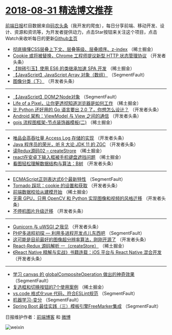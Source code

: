 # [2018-08-31 精选博文推荐](http://hao.caibaojian.com/date/2018/08/31)

[前端日报](http://caibaojian.com/c/news)栏目数据来自[码农头条](http://hao.caibaojian.com/)（我开发的爬虫），每日分享前端、移动开发、设计、资源和资讯等，为开发者提供动力，点击Star按钮来关注这个项目，点击Watch来收听每日的更新[Github主页](https://github.com/kujian/frontendDaily)
* [彻底搞懂CSS层叠上下文、层叠等级、层叠顺序、z-index](http://hao.caibaojian.com/84772.html) （稀土掘金）
* [Cookie 或将被替换，Chrome 工程师提议新型 HTTP 状态管理协议](http://hao.caibaojian.com/84809.html) （开发者头条）
* [【抛砖引玉】使用 ES6 的类继承加速 SPA 开发](http://hao.caibaojian.com/84763.html) （稀土掘金）
* [【JavaScript】JavaScript Array 对象（数组）](http://hao.caibaojian.com/84750.html) （SegmentFault）
* [图像分类（下）](http://hao.caibaojian.com/84815.html) （开发者头条）

***
* [【JavaScript】DOM之Node对象](http://hao.caibaojian.com/84754.html) （SegmentFault）
* [Life of a Pixel，让你更透彻知道浏览器是如何工作](http://hao.caibaojian.com/84768.html) （稀土掘金）
* [比 Python 还好用的 Go 语言要出 2.0 了，你想怎么设计？](http://hao.caibaojian.com/84798.html) （开发者头条）
* [Android 架构：ViewModel 与 View 之间的通信](http://hao.caibaojian.com/84810.html) （开发者头条）
* [gojs 流程图框架-节点装饰器模板(二)](http://hao.caibaojian.com/84771.html) （稀土掘金）

***
* [唯品会高吞吐量 Access Log 存储的实现](http://hao.caibaojian.com/84800.html) （开发者头条）
* [Java 程序员的荣光，听 R 大论 JDK 11 的 ZGC](http://hao.caibaojian.com/84792.html) （开发者头条）
* [读Redux源码02 &#8211; createStrore](http://hao.caibaojian.com/84759.html) （稀土掘金）
* [react在安卓下输入框被手机键盘遮挡问题](http://hao.caibaojian.com/84764.html) （稀土掘金）
* [看图轻松理解数据结构与算法：B树](http://hao.caibaojian.com/84814.html) （开发者头条）

***
* [ECMAScript正则表达式6个最新特性](http://hao.caibaojian.com/84741.html) （SegmentFault）
* [Tornado 踩坑：cookie 的设置和获取](http://hao.caibaojian.com/84804.html) （开发者头条）
* [前端数据校验从建模开始](http://hao.caibaojian.com/84757.html) （稀土掘金）
* [无需 GPU，只用 OpenCV 和 Python 实现图像和视频的风格迁移](http://hao.caibaojian.com/84805.html) （开发者头条）
* [不停机图片升级迁移](http://hao.caibaojian.com/84796.html) （开发者头条）

***
* [Gunicorn 与 uWSGI 之我见](http://hao.caibaojian.com/84807.html) （开发者头条）
* [PHP多进程初探 &#8212; 利用多进程开发点儿东西吧](http://hao.caibaojian.com/84746.html) （SegmentFault）
* [这可能是目前最好的图像超分辨率算法，刚刚开源了](http://hao.caibaojian.com/84797.html) （开发者头条）
* [React-Redux 源码解析 一（createStore）](http://hao.caibaojian.com/84760.html) （稀土掘金）
* [《React Native 精解与实战》书籍连载：iOS 平台与 React Native 混合开发](http://hao.caibaojian.com/84808.html) （开发者头条）

***
* [学习 canvas 的 globalCompositeOperation 做出的神奇效果](http://hao.caibaojian.com/84737.html) （SegmentFault）
* [复选框和切换按钮的7个使用案例](http://hao.caibaojian.com/84769.html) （稀土掘金）
* [vs.code 格式化vue 代码，符合ESLint规范](http://hao.caibaojian.com/84747.html) （SegmentFault）
* [机器学习-变分](http://hao.caibaojian.com/84755.html) （SegmentFault）
* [Spring Boot 最佳实践（三）模板引擎FreeMarker集成](http://hao.caibaojian.com/84742.html) （SegmentFault）

日报维护作者：[前端博客](http://caibaojian.com/) 和 [微博](http://caibaojian.com/go/weibo)

![weixin](https://user-images.githubusercontent.com/3055447/38468989-651132ac-3b80-11e8-8e6b-15122322a9d7.png)